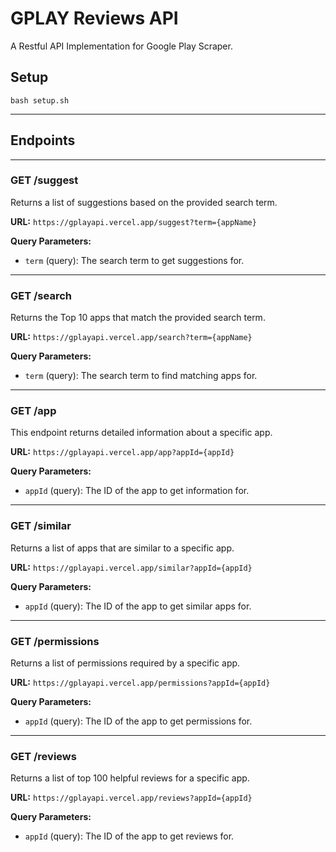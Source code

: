 # GPLAY Reviews API
A Restful API Implementation for Google Play Scraper.


## Setup
```
bash setup.sh
```


---

## Endpoints

---

### GET /suggest
Returns a list of suggestions based on the provided search term.

**URL:** `https://gplayapi.vercel.app/suggest?term={appName}`

**Query Parameters:**
- `term` (query): The search term to get suggestions for.

---

### GET /search
Returns the Top 10 apps that match the provided search term.

**URL:** `https://gplayapi.vercel.app/search?term={appName}`

**Query Parameters:**
- `term` (query): The search term to find matching apps for.

---

### GET /app
This endpoint returns detailed information about a specific app.

**URL:** `https://gplayapi.vercel.app/app?appId={appId}`

**Query Parameters:**
- `appId` (query): The ID of the app to get information for.

---

### GET /similar
Returns a list of apps that are similar to a specific app.

**URL:** `https://gplayapi.vercel.app/similar?appId={appId}`

**Query Parameters:**
- `appId` (query): The ID of the app to get similar apps for.

---

### GET /permissions
Returns a list of permissions required by a specific app.

**URL:** `https://gplayapi.vercel.app/permissions?appId={appId}`

**Query Parameters:**
- `appId` (query): The ID of the app to get permissions for.

---

### GET /reviews
Returns a list of top 100 helpful reviews for a specific app.

**URL:** `https://gplayapi.vercel.app/reviews?appId={appId}`

**Query Parameters:**
- `appId` (query): The ID of the app to get reviews for.
